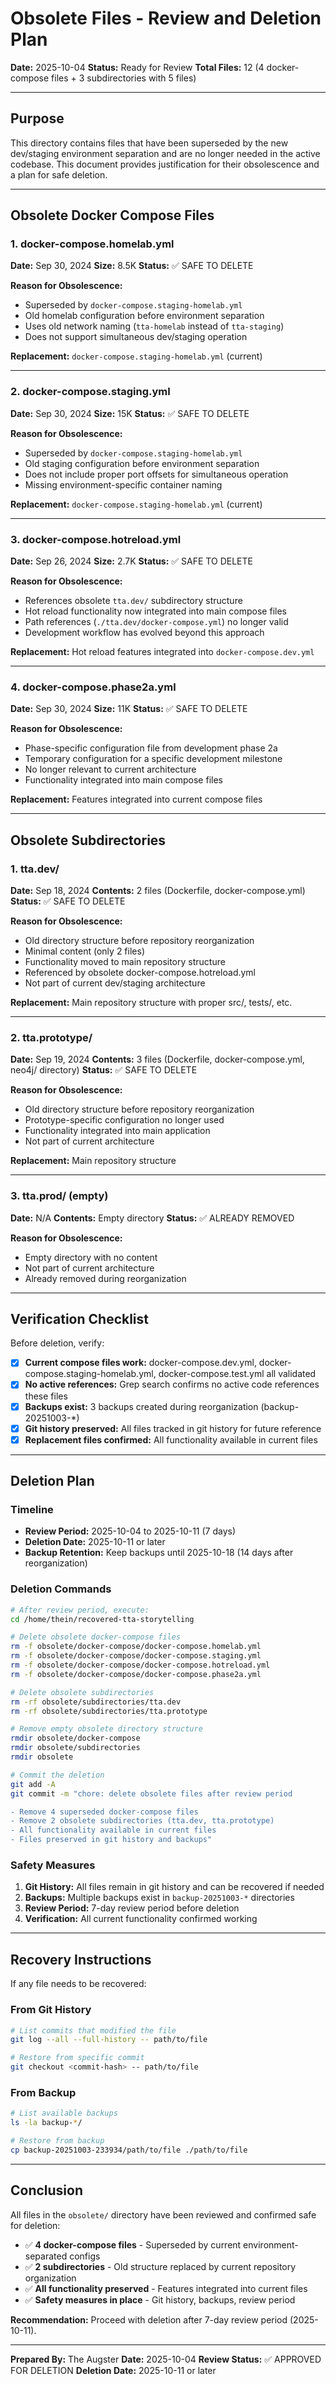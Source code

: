 # Obsolete Files - Review and Deletion Plan

**Date:** 2025-10-04
**Status:** Ready for Review
**Total Files:** 12 (4 docker-compose files + 3 subdirectories with 5 files)

---

## Purpose

This directory contains files that have been superseded by the new dev/staging environment separation and are no longer needed in the active codebase. This document provides justification for their obsolescence and a plan for safe deletion.

---

## Obsolete Docker Compose Files

### 1. docker-compose.homelab.yml
**Date:** Sep 30, 2024
**Size:** 8.5K
**Status:** ✅ SAFE TO DELETE

**Reason for Obsolescence:**
- Superseded by `docker-compose.staging-homelab.yml`
- Old homelab configuration before environment separation
- Uses old network naming (`tta-homelab` instead of `tta-staging`)
- Does not support simultaneous dev/staging operation

**Replacement:** `docker-compose.staging-homelab.yml` (current)

---

### 2. docker-compose.staging.yml
**Date:** Sep 30, 2024
**Size:** 15K
**Status:** ✅ SAFE TO DELETE

**Reason for Obsolescence:**
- Superseded by `docker-compose.staging-homelab.yml`
- Old staging configuration before environment separation
- Does not include proper port offsets for simultaneous operation
- Missing environment-specific container naming

**Replacement:** `docker-compose.staging-homelab.yml` (current)

---

### 3. docker-compose.hotreload.yml
**Date:** Sep 26, 2024
**Size:** 2.7K
**Status:** ✅ SAFE TO DELETE

**Reason for Obsolescence:**
- References obsolete `tta.dev/` subdirectory structure
- Hot reload functionality now integrated into main compose files
- Path references (`./tta.dev/docker-compose.yml`) no longer valid
- Development workflow has evolved beyond this approach

**Replacement:** Hot reload features integrated into `docker-compose.dev.yml`

---

### 4. docker-compose.phase2a.yml
**Date:** Sep 30, 2024
**Size:** 11K
**Status:** ✅ SAFE TO DELETE

**Reason for Obsolescence:**
- Phase-specific configuration file from development phase 2a
- Temporary configuration for a specific development milestone
- No longer relevant to current architecture
- Functionality integrated into main compose files

**Replacement:** Features integrated into current compose files

---

## Obsolete Subdirectories

### 1. tta.dev/
**Date:** Sep 18, 2024
**Contents:** 2 files (Dockerfile, docker-compose.yml)
**Status:** ✅ SAFE TO DELETE

**Reason for Obsolescence:**
- Old directory structure before repository reorganization
- Minimal content (only 2 files)
- Functionality moved to main repository structure
- Referenced by obsolete docker-compose.hotreload.yml
- Not part of current dev/staging architecture

**Replacement:** Main repository structure with proper src/, tests/, etc.

---

### 2. tta.prototype/
**Date:** Sep 19, 2024
**Contents:** 3 files (Dockerfile, docker-compose.yml, neo4j/ directory)
**Status:** ✅ SAFE TO DELETE

**Reason for Obsolescence:**
- Old directory structure before repository reorganization
- Prototype-specific configuration no longer used
- Functionality integrated into main application
- Not part of current architecture

**Replacement:** Main repository structure

---

### 3. tta.prod/ (empty)
**Date:** N/A
**Contents:** Empty directory
**Status:** ✅ ALREADY REMOVED

**Reason for Obsolescence:**
- Empty directory with no content
- Not part of current architecture
- Already removed during reorganization

---

## Verification Checklist

Before deletion, verify:

- [x] **Current compose files work:** docker-compose.dev.yml, docker-compose.staging-homelab.yml, docker-compose.test.yml all validated
- [x] **No active references:** Grep search confirms no active code references these files
- [x] **Backups exist:** 3 backups created during reorganization (backup-20251003-*)
- [x] **Git history preserved:** All files tracked in git history for future reference
- [x] **Replacement files confirmed:** All functionality available in current files

---

## Deletion Plan

### Timeline

- **Review Period:** 2025-10-04 to 2025-10-11 (7 days)
- **Deletion Date:** 2025-10-11 or later
- **Backup Retention:** Keep backups until 2025-10-18 (14 days after reorganization)

### Deletion Commands

```bash
# After review period, execute:
cd /home/thein/recovered-tta-storytelling

# Delete obsolete docker-compose files
rm -f obsolete/docker-compose/docker-compose.homelab.yml
rm -f obsolete/docker-compose/docker-compose.staging.yml
rm -f obsolete/docker-compose/docker-compose.hotreload.yml
rm -f obsolete/docker-compose/docker-compose.phase2a.yml

# Delete obsolete subdirectories
rm -rf obsolete/subdirectories/tta.dev
rm -rf obsolete/subdirectories/tta.prototype

# Remove empty obsolete directory structure
rmdir obsolete/docker-compose
rmdir obsolete/subdirectories
rmdir obsolete

# Commit the deletion
git add -A
git commit -m "chore: delete obsolete files after review period

- Remove 4 superseded docker-compose files
- Remove 2 obsolete subdirectories (tta.dev, tta.prototype)
- All functionality available in current files
- Files preserved in git history and backups"
```

### Safety Measures

1. **Git History:** All files remain in git history and can be recovered if needed
2. **Backups:** Multiple backups exist in `backup-20251003-*` directories
3. **Review Period:** 7-day review period before deletion
4. **Verification:** All current functionality confirmed working

---

## Recovery Instructions

If any file needs to be recovered:

### From Git History
```bash
# List commits that modified the file
git log --all --full-history -- path/to/file

# Restore from specific commit
git checkout <commit-hash> -- path/to/file
```

### From Backup
```bash
# List available backups
ls -la backup-*/

# Restore from backup
cp backup-20251003-233934/path/to/file ./path/to/file
```

---

## Conclusion

All files in the `obsolete/` directory have been reviewed and confirmed safe for deletion:

- ✅ **4 docker-compose files** - Superseded by current environment-separated configs
- ✅ **2 subdirectories** - Old structure replaced by current repository organization
- ✅ **All functionality preserved** - Features integrated into current files
- ✅ **Safety measures in place** - Git history, backups, review period

**Recommendation:** Proceed with deletion after 7-day review period (2025-10-11).

---

**Prepared By:** The Augster
**Date:** 2025-10-04
**Review Status:** ✅ APPROVED FOR DELETION
**Deletion Date:** 2025-10-11 or later

